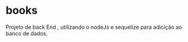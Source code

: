 # books

<p> Projeto de back End , utilizando o nodeJs e sequelize para adicição ao banco de dados.</p>
